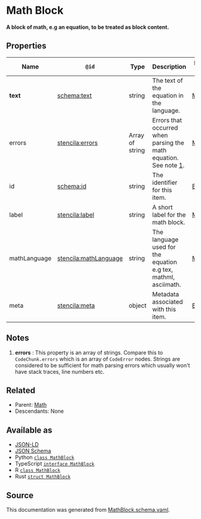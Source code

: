 # Math Block

**A block of math, e.g an equation, to be treated as block content.**

## Properties

| Name         | `@id`                                                                 | Type            | Description                                                                | Inherited from            |
| ------------ | --------------------------------------------------------------------- | --------------- | -------------------------------------------------------------------------- | ------------------------- |
| **text**     | [schema:text](https://schema.org/text)                                | string          | The text of the equation in the language.                                  | [Math](Math.md)           |
| errors       | [stencila:errors](https://schema.stenci.la/errors.jsonld)             | Array of string | Errors that occurred when parsing the math equation. See note [1](#notes). | [Math](Math.md)           |
| id           | [schema:id](https://schema.org/id)                                    | string          | The identifier for this item.                                              | [Entity](Entity.md)       |
| label        | [stencila:label](https://schema.stenci.la/label.jsonld)               | string          | A short label for the math block.                                          | [MathBlock](MathBlock.md) |
| mathLanguage | [stencila:mathLanguage](https://schema.stenci.la/mathLanguage.jsonld) | string          | The language used for the equation e.g tex, mathml, asciimath.             | [Math](Math.md)           |
| meta         | [stencila:meta](https://schema.stenci.la/meta.jsonld)                 | object          | Metadata associated with this item.                                        | [Entity](Entity.md)       |

## Notes

1. **errors** : This property is an array of strings. Compare this to `CodeChunk.errors` which is an array of `CodeError` nodes. Strings are considered to be sufficient for math parsing errors which usually won't have stack traces, line numbers etc.

## Related

- Parent: [Math](Math.md)
- Descendants: None

## Available as

- [JSON-LD](https://schema.stenci.la/MathBlock.jsonld)
- [JSON Schema](https://schema.stenci.la/v1/MathBlock.schema.json)
- Python [`class MathBlock`](https://stencila.github.io/schema/python/docs/types.html#schema.types.MathBlock)
- TypeScript [`interface MathBlock`](https://stencila.github.io/schema/ts/docs/interfaces/mathblock.html)
- R [`class MathBlock`](https://cran.r-project.org/web/packages/stencilaschema/stencilaschema.pdf)
- Rust [`struct MathBlock`](https://docs.rs/stencila-schema/latest/stencila_schema/struct.MathBlock.html)

## Source

This documentation was generated from [MathBlock.schema.yaml](https://github.com/stencila/stencila/blob/master/schema/schema/MathBlock.schema.yaml).
